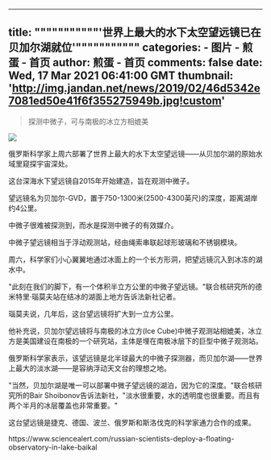 
---
title: """""""""""'世界上最大的水下太空望远镜已在贝加尔湖就位'"""""""""""
categories: 
    - 图片
    - 煎蛋 - 首页
author: 煎蛋 - 首页
comments: false
date: Wed, 17 Mar 2021 06:41:00 GMT
thumbnail: 'http://img.jandan.net/news/2019/02/46d5342e7081ed50e41f6f355275949b.jpg!custom'
---

<div>   
<blockquote><p>探测中微子，可与南极的冰立方相媲美</p></blockquote><img src="http://img.jandan.net/news/2019/02/46d5342e7081ed50e41f6f355275949b.jpg!custom" referrerpolicy="no-referrer"><p>俄罗斯科学家上周六部署了世界上最大的水下太空望远镜——从贝加尔湖的原始水域里窥探宇宙深处。</p>
<p>这台深海水下望远镜自2015年开始建造，旨在观测中微子。</p>
<p>望远镜名为贝加尔-GVD，置于750-1300米(2500-4300英尺)的深度，距离湖岸约4公里。</p>
<p>中微子很难被探测到，而水是探测中微子的有效媒介。</p>
<p>中微子望远镜相当于浮动观测站，经由绳索串联起球形玻璃和不锈钢模块。</p>
<p>周六，科学家们小心翼翼地通过冰面上的一个长方形洞，把望远镜沉入到冰冻的湖水中。</p>
<p>"此刻在我们的脚下，有一个体积半立方公里的中微子望远镜。"联合核研究所的德米特里·瑙莫夫站在结冰的湖面上地方告诉法新社记者。</p>
<p>瑙莫夫说，几年后，这台望远镜将扩大到一立方公里。</p>
<p>他补充说，贝加尔望远镜将与南极的冰立方(Ice Cube)中微子观测站相媲美，冰立方是美国建设在南极的一个研究站，主体是埋在南极冰层下的巨型中微子观测站。</p>
<p>俄罗斯科学家表示，该望远镜是北半球最大的中微子探测器，而贝加尔湖——世界上最大的淡水湖——是容纳浮动天文台的理想之地。</p>
<p>"当然，贝加尔湖是唯一可以部署中微子望远镜的湖泊，因为它的深度。"联合核研究所的Bair Shoibonov告诉法新社，"淡水很重要，水的透明度也很重要。而且有两个半月的冰层覆盖也非常重要。"</p>
<p>这台望远镜是捷克、德国、波兰、俄罗斯和斯洛伐克的科学家通力合作的成果。</p>
<p>https://www.sciencealert.com/russian-scientists-deploy-a-floating-observatory-in-lake-baikal</p>  
</div>
            